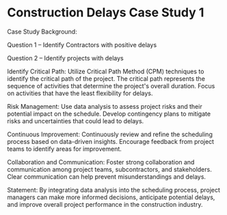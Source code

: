 # Construction Delays Case Study 1

Case Study Background:

Question 1 – Identify Contractors with positive delays

Question 2 – Identify projects with delays

Identify Critical Path: 
Utilize Critical Path Method (CPM) techniques to identify the critical path of the project. The critical path represents the sequence of activities that determine the project's overall duration. Focus on activities that have the least flexibility for delays.

Risk Management: 
Use data analysis to assess project risks and their potential impact on the schedule. Develop contingency plans to mitigate risks and uncertainties that could lead to delays.

Continuous Improvement: 
Continuously review and refine the scheduling process based on data-driven insights. Encourage feedback from project teams to identify areas for improvement.

Collaboration and Communication: 
Foster strong collaboration and communication among project teams, subcontractors, and stakeholders. Clear communication can help prevent misunderstandings and delays.

Statement:
By integrating data analysis into the scheduling process, project managers can make more informed decisions, anticipate potential delays, and improve overall project performance in the construction industry.


